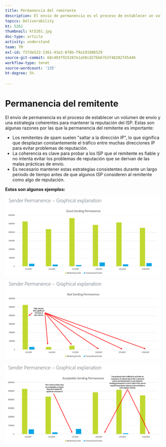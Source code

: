 ```yaml
---
title: Permanencia del remitente
description: El envío de permanencia es el proceso de establecer un volumen de envío y una estrategia coherentes para mantener la reputación del ISP.
topics: Deliverability
kt: 5261
thumbnail: kt5261.jpg
doc-type: article
activity: understand
team: TM
exl-id: f57de522-1361-43a3-8f8b-f9a191986529
source-git-commit: 68c403f915287e1a50cd276b67b3f48202f45446
workflow-type: tm+mt
source-wordcount: '135'
ht-degree: 5%

---
```


# Permanencia del remitente

El envío de permanencia es el proceso de establecer un volumen de envío y una estrategia coherentes para mantener la reputación del ISP. Estas son algunas razones por las que la permanencia del remitente es importante:

* Los remitentes de spam suelen &quot;saltar a la dirección IP&quot;, lo que significa que desplazan constantemente el tráfico entre muchas direcciones IP para evitar problemas de reputación.
* La coherencia es clave para probar a los ISP que el remitente es fiable y no intenta evitar los problemas de reputación que se derivan de las malas prácticas de envío.
* Es necesario mantener estas estrategias consistentes durante un largo periodo de tiempo antes de que algunos ISP consideren al remitente como algo de reputación.

**Estos son algunos ejemplos:**

![Buena permanencia de envío](assets/Sender_Permanence_1.png)

![Permanencia de envío incorrecta](assets/Sender_Permanence_2.png)

![Permanencia de envío aceptable](assets/Sender_Permanence_3.png)
